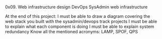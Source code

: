 0x09. Web infrastructure design
DevOps SysAdmin web infrastructure

At the end of this project:
I must be able to draw a diagram covering the web stack you built with the sysadmin/devops track projects
I must be able to explain what each component is doing
I must be able to explain system redundancy
Know all the mentioned acronyms: LAMP, SPOF, QPS
